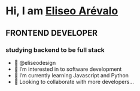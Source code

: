 # Hi, I am [**Eliseo Arévalo**](https://eliseodesign.github.io/)
## FRONTEND DEVELOPER 
### studying backend to be full stack
- 👋 @eliseodesign
- 👀 I’m interested in to software development
- 🌱 I’m currently learning Javascript and Python
- 💞️ Looking to collaborate with more developers...


<!---
eliseodesign/eliseodesign is a ✨ special ✨ repository because its `README.md` (this file) appears on your GitHub profile.
You can click the Preview link to take a look at your changes.
--->
